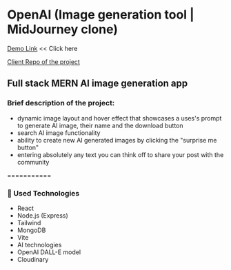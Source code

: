 # OpenAI (Image generation tool | MidJourney clone)

[Demo Link](https://dalle-client-react.vercel.app) << Click here

[Client Repo of the project](https://github.com/svmed2050/dalle-client-react)

## Full stack MERN AI image generation app

### Brief description of the project:

- dynamic image layout and hover effect
  that showcases a uses's prompt to
  generate AI image, their name and the
  download button
- search AI image functionality
- ability to create new AI generated images
  by clicking the "surprise me button"
- entering absolutely any text you can think off
  to share your post with the community

===========

### :gem: Used Technologies

- React
- Node.js (Express)
- Tailwind
- MongoDB
- Vite
- AI technologies
- OpenAI DALL-E model
- Cloudinary
